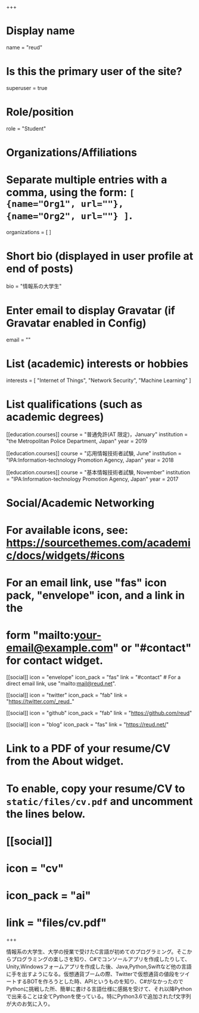 +++
# Display name
name = "reud"

# Is this the primary user of the site?
superuser = true

# Role/position
role = "Student"

# Organizations/Affiliations
#   Separate multiple entries with a comma, using the form: `[ {name="Org1", url=""}, {name="Org2", url=""} ]`.
organizations = [ ]

# Short bio (displayed in user profile at end of posts)
bio = "情報系の大学生"

# Enter email to display Gravatar (if Gravatar enabled in Config)
email = ""

# List (academic) interests or hobbies
interests = [
  "Internet of Things",
  "Network Security",
  "Machine Learning"
]

# List qualifications (such as academic degrees)
[[education.courses]]
  course = "普通免許(AT 限定)，January"
  institution = "the Metropolitan Police Department, Japan"
  year = 2019

[[education.courses]]
  course = "応用情報技術者試験, June"
  institution = "IPA:Information-technology Promotion Agency, Japan"
  year = 2018

[[education.courses]]
  course = "基本情報技術者試験, November"
  institution = "IPA:Information-technology Promotion Agency, Japan"
  year = 2017

# Social/Academic Networking
# For available icons, see: https://sourcethemes.com/academic/docs/widgets/#icons
#   For an email link, use "fas" icon pack, "envelope" icon, and a link in the
#   form "mailto:your-email@example.com" or "#contact" for contact widget.

[[social]]
  icon = "envelope"
  icon_pack = "fas"
  link = "#contact"  # For a direct email link, use "mailto:mail@reud.net".

[[social]]
  icon = "twitter"
  icon_pack = "fab"
  link = "https://twitter.com/_reud_"

[[social]]
  icon = "github"
  icon_pack = "fab"
  link = "https://github.com/reud"

[[social]]
  icon = "blog"
  icon_pack = "fas"
  link = "https://reud.net/"

# Link to a PDF of your resume/CV from the About widget.
# To enable, copy your resume/CV to `static/files/cv.pdf` and uncomment the lines below.
# [[social]]
#   icon = "cv"
#   icon_pack = "ai"
#   link = "files/cv.pdf"

+++

情報系の大学生、大学の授業で受けたC言語が初めてのプログラミング。そこからプログラミングの楽しさを知り、C#でコンソールアプリを作成したりして、Unity,Windowsフォームアプリを作成した後、Java,Python,Swiftなど他の言語に手を出すようになる。仮想通貨ブームの際、Twitterで仮想通貨の値段をツイートするBOTを作ろうとした時、APIというものを知り、C#がなかったのでPythonに挑戦した所、簡単に書ける言語仕様に感銘を受けて、それ以降Pythonで出来ることは全てPythonを使っている。特にPython3.6で追加されたf文字列が大のお気に入り。
